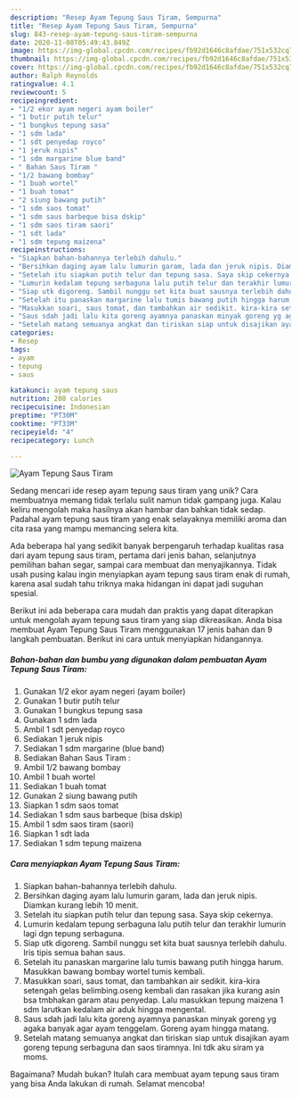 ```yaml
---
description: "Resep Ayam Tepung Saus Tiram, Sempurna"
title: "Resep Ayam Tepung Saus Tiram, Sempurna"
slug: 843-resep-ayam-tepung-saus-tiram-sempurna
date: 2020-11-08T05:49:43.849Z
image: https://img-global.cpcdn.com/recipes/fb92d1646c8afdae/751x532cq70/ayam-tepung-saus-tiram-foto-resep-utama.jpg
thumbnail: https://img-global.cpcdn.com/recipes/fb92d1646c8afdae/751x532cq70/ayam-tepung-saus-tiram-foto-resep-utama.jpg
cover: https://img-global.cpcdn.com/recipes/fb92d1646c8afdae/751x532cq70/ayam-tepung-saus-tiram-foto-resep-utama.jpg
author: Ralph Reynolds
ratingvalue: 4.1
reviewcount: 5
recipeingredient:
- "1/2 ekor ayam negeri ayam boiler"
- "1 butir putih telur"
- "1 bungkus tepung sasa"
- "1 sdm lada"
- "1 sdt penyedap royco"
- "1 jeruk nipis"
- "1 sdm margarine blue band"
- " Bahan Saus Tiram "
- "1/2 bawang bombay"
- "1 buah wortel"
- "1 buah tomat"
- "2 siung bawang putih"
- "1 sdm saos tomat"
- "1 sdm saus barbeque bisa dskip"
- "1 sdm saos tiram saori"
- "1 sdt lada"
- "1 sdm tepung maizena"
recipeinstructions:
- "Siapkan bahan-bahannya terlebih dahulu."
- "Bersihkan daging ayam lalu lumurin garam, lada dan jeruk nipis. Diamkan kurang lebih 10 menit."
- "Setelah itu siapkan putih telur dan tepung sasa. Saya skip cekernya."
- "Lumurin kedalam tepung serbaguna lalu putih telur dan terakhir lumurin lagi dgn tepung serbaguna."
- "Siap utk digoreng. Sambil nunggu set kita buat sausnya terlebih dahulu. Iris tipis semua bahan saus."
- "Setelah itu panaskan margarine lalu tumis bawang putih hingga harum. Masukkan bawang bombay wortel tumis kembali."
- "Masukkan soari, saus tomat, dan tambahkan air sedikit. kira-kira setengah gelas belimbing.oseng kembali dan rasakan jika kurang asin bsa tmbhakan garam atau penyedap. Lalu masukkan tepung maizena 1 sdm larutkan kedalam air aduk hingga mengental."
- "Saus sdah jadi lalu kita goreng ayamnya panaskan minyak goreng yg agaka banyak agar ayam tenggelam. Goreng ayam hingga matang."
- "Setelah matang semuanya angkat dan tiriskan siap untuk disajikan ayam goreng tepung serbaguna dan saos tiramnya. Ini tdk aku siram ya moms."
categories:
- Resep
tags:
- ayam
- tepung
- saus

katakunci: ayam tepung saus 
nutrition: 208 calories
recipecuisine: Indonesian
preptime: "PT30M"
cooktime: "PT33M"
recipeyield: "4"
recipecategory: Lunch

---
```



![Ayam Tepung Saus Tiram](https://img-global.cpcdn.com/recipes/fb92d1646c8afdae/751x532cq70/ayam-tepung-saus-tiram-foto-resep-utama.jpg)

Sedang mencari ide resep ayam tepung saus tiram yang unik? Cara membuatnya memang tidak terlalu sulit namun tidak gampang juga. Kalau keliru mengolah maka hasilnya akan hambar dan bahkan tidak sedap. Padahal ayam tepung saus tiram yang enak selayaknya memiliki aroma dan cita rasa yang mampu memancing selera kita.

Ada beberapa hal yang sedikit banyak berpengaruh terhadap kualitas rasa dari ayam tepung saus tiram, pertama dari jenis bahan, selanjutnya pemilihan bahan segar, sampai cara membuat dan menyajikannya. Tidak usah pusing kalau ingin menyiapkan ayam tepung saus tiram enak di rumah, karena asal sudah tahu triknya maka hidangan ini dapat jadi suguhan spesial.




Berikut ini ada beberapa cara mudah dan praktis yang dapat diterapkan untuk mengolah ayam tepung saus tiram yang siap dikreasikan. Anda bisa membuat Ayam Tepung Saus Tiram menggunakan 17 jenis bahan dan 9 langkah pembuatan. Berikut ini cara untuk menyiapkan hidangannya.

<!--inarticleads1-->

##### Bahan-bahan dan bumbu yang digunakan dalam pembuatan Ayam Tepung Saus Tiram:

1. Gunakan 1/2 ekor ayam negeri (ayam boiler)
1. Gunakan 1 butir putih telur
1. Gunakan 1 bungkus tepung sasa
1. Gunakan 1 sdm lada
1. Ambil 1 sdt penyedap royco
1. Sediakan 1 jeruk nipis
1. Sediakan 1 sdm margarine (blue band)
1. Sediakan  Bahan Saus Tiram :
1. Ambil 1/2 bawang bombay
1. Ambil 1 buah wortel
1. Sediakan 1 buah tomat
1. Gunakan 2 siung bawang putih
1. Siapkan 1 sdm saos tomat
1. Sediakan 1 sdm saus barbeque (bisa dskip)
1. Ambil 1 sdm saos tiram (saori)
1. Siapkan 1 sdt lada
1. Sediakan 1 sdm tepung maizena




<!--inarticleads2-->

##### Cara menyiapkan Ayam Tepung Saus Tiram:

1. Siapkan bahan-bahannya terlebih dahulu.
1. Bersihkan daging ayam lalu lumurin garam, lada dan jeruk nipis. Diamkan kurang lebih 10 menit.
1. Setelah itu siapkan putih telur dan tepung sasa. Saya skip cekernya.
1. Lumurin kedalam tepung serbaguna lalu putih telur dan terakhir lumurin lagi dgn tepung serbaguna.
1. Siap utk digoreng. Sambil nunggu set kita buat sausnya terlebih dahulu. Iris tipis semua bahan saus.
1. Setelah itu panaskan margarine lalu tumis bawang putih hingga harum. Masukkan bawang bombay wortel tumis kembali.
1. Masukkan soari, saus tomat, dan tambahkan air sedikit. kira-kira setengah gelas belimbing.oseng kembali dan rasakan jika kurang asin bsa tmbhakan garam atau penyedap. Lalu masukkan tepung maizena 1 sdm larutkan kedalam air aduk hingga mengental.
1. Saus sdah jadi lalu kita goreng ayamnya panaskan minyak goreng yg agaka banyak agar ayam tenggelam. Goreng ayam hingga matang.
1. Setelah matang semuanya angkat dan tiriskan siap untuk disajikan ayam goreng tepung serbaguna dan saos tiramnya. Ini tdk aku siram ya moms.




Bagaimana? Mudah bukan? Itulah cara membuat ayam tepung saus tiram yang bisa Anda lakukan di rumah. Selamat mencoba!
